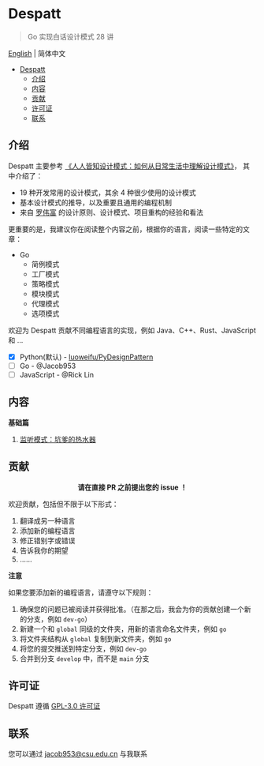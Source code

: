 # Despatt

> Go 实现白话设计模式 28 讲

[English](README.md) | 简体中文

- [Despatt](#despatt)
  - [介绍](#介绍)
  - [内容](#内容)
  - [贡献](#贡献)
  - [许可证](#许可证)
  - [联系](#联系)

## 介绍

Despatt 主要参考 [《人人皆知设计模式：如何从日常生活中理解设计模式》](https://gitbook.cn/gitchat/column/5b26040ac81ac568fcf64ea3)，
其中介绍了：
- 19 种开发常用的设计模式，其余 4 种很少使用的设计模式
- 基本设计模式的推导，以及重要且通用的编程机制
- 来自 [罗伟富](https://github.com/luoweifu) 的设计原则、设计模式、项目重构的经验和看法

更重要的是，我建议你在阅读整个内容之前，根据你的语言，阅读一些特定的文章：
- Go
  - 简例模式
  - 工厂模式
  - 策略模式
  - 模块模式
  - 代理模式
  - 选项模式

欢迎为 Despatt 贡献不同编程语言的实现，例如 Java、C++、Rust、JavaScript 和 ...
- [x] Python(默认) - [luoweifu/PyDesignPattern](https://github.com/luoweifu/PyDesignPattern)
- [ ] Go - @Jacob953
- [ ] JavaScript - @Rick Lin

## 内容

**基础篇**

1. [监听模式：坑爹的热水器](global/basic/01-Observer.md)

## 贡献

<p align="center"><b>请在直接 PR 之前提出您的 issue ！</b></p>

欢迎贡献，包括但不限于以下形式：

1. 翻译成另一种语言
2. 添加新的编程语言
3. 修正错别字或错误
4. 告诉我你的期望
5. ……

**注意**

如果您要添加新的编程语言，请遵守以下规则：

1. 确保您的问题已被阅读并获得批准。（在那之后，我会为你的贡献创建一个新的分支，例如 `dev-go`）
2. 新建一个和 `global` 同级的文件夹，用新的语言命名文件夹，例如 `go`
3. 将文件夹结构从 `global` 复制到新文件夹，例如 `go` 
4. 将您的提交推送到特定分支，例如 `dev-go`
5. 合并到分支 `develop` 中，而不是 `main` 分支

## 许可证

Despatt 遵循 [GPL-3.0 许可证](LICENSE)

## 联系

您可以通过 [jacob953@csu.edu.cn](mailto:jacob953@csu.edu.cn) 与我联系
